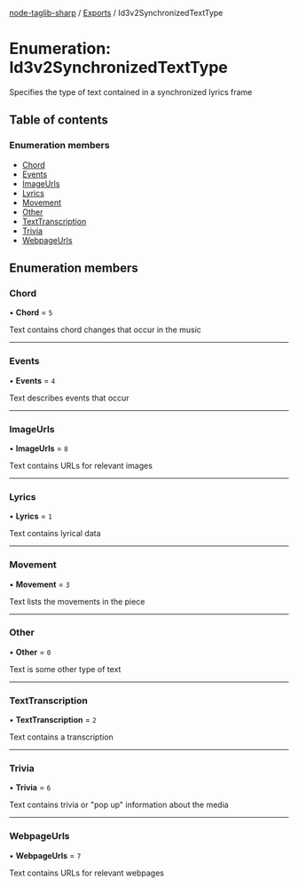 [node-taglib-sharp](../README.md) / [Exports](../modules.md) / Id3v2SynchronizedTextType

# Enumeration: Id3v2SynchronizedTextType

Specifies the type of text contained in a synchronized lyrics frame

## Table of contents

### Enumeration members

- [Chord](id3v2synchronizedtexttype.md#chord)
- [Events](id3v2synchronizedtexttype.md#events)
- [ImageUrls](id3v2synchronizedtexttype.md#imageurls)
- [Lyrics](id3v2synchronizedtexttype.md#lyrics)
- [Movement](id3v2synchronizedtexttype.md#movement)
- [Other](id3v2synchronizedtexttype.md#other)
- [TextTranscription](id3v2synchronizedtexttype.md#texttranscription)
- [Trivia](id3v2synchronizedtexttype.md#trivia)
- [WebpageUrls](id3v2synchronizedtexttype.md#webpageurls)

## Enumeration members

### Chord

• **Chord** = `5`

Text contains chord changes that occur in the music

___

### Events

• **Events** = `4`

Text describes events that occur

___

### ImageUrls

• **ImageUrls** = `8`

Text contains URLs for relevant images

___

### Lyrics

• **Lyrics** = `1`

Text contains lyrical data

___

### Movement

• **Movement** = `3`

Text lists the movements in the piece

___

### Other

• **Other** = `0`

Text is some other type of text

___

### TextTranscription

• **TextTranscription** = `2`

Text contains a transcription

___

### Trivia

• **Trivia** = `6`

Text contains trivia or "pop up" information about the media

___

### WebpageUrls

• **WebpageUrls** = `7`

Text contains URLs for relevant webpages
